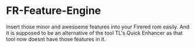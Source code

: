 # FR-Feature-Engine
Insert those minor and awesoeme features into your Firered rom easily. And it is supposed to be an alternative of the tool TL's Quick Enhancer as that tool now doesnt have those features in it.
